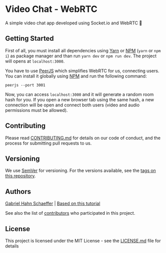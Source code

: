 # Video Chat - WebRTC

A simple video chat app developed using Socket.io and WebRTC :movie_camera:

## Getting Started

First of all, you must install all dependencies using [Yarn](https://yarnpkg.com/) or [NPM](https://www.npmjs.com/) (``yarn`` or ``npm i``) as package manager and than run ``yarn dev`` or ``npm run dev``. The project will opens at ``localhost:3000``.

You have to use [PeerJS](https://peerjs.com/) which simplifies WebRTC for us, connecting users. You can install it globally using [NPM](https://www.npmjs.com/) and run the following command:

``peerjs --port 3001``

Now, you can access ``localhost:3000`` and it will generate a random room hash for you. If you open a new browser tab using the same hash, a new connection will be open and connect both users (video and audio permissions must be allowed).

## Contributing

Please read [CONTRIBUTING.md](https://gist.github.com/PurpleBooth/b24679402957c63ec426) for details on our code of conduct, and the process for submitting pull requests to us.

## Versioning

We use [SemVer](http://semver.org/) for versioning. For the versions available, see the [tags on this repository](https://github.com/gabriel-hahn/video-chat-webrtc/tags).

## Authors

[Gabriel Hahn Schaeffer](https://github.com/gabriel-hahn/) | [Based on this tutorial](https://www.youtube.com/watch?v=DvlyzDZDEq4)

See also the list of [contributors](https://github.com/gabriel-hahn/video-chat-webrtc/contributors) who participated in this project.

## License

This project is licensed under the MIT License - see the [LICENSE.md](LICENSE) file for details
